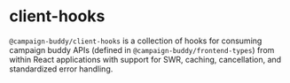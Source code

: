 # client-hooks

`@campaign-buddy/client-hooks` is a collection of hooks for consuming campaign buddy APIs (defined in `@campaign-buddy/frontend-types`) from within React applications with support for SWR, caching, cancellation, and standardized error handling.
